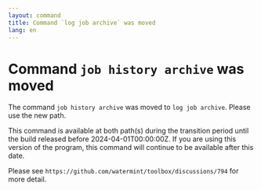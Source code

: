 ```yaml
---
layout: command
title: Command `log job archive` was moved
lang: en
---
```


# Command `job history archive` was moved

The command `job history archive` was moved to `log job archive`. Please use the new path.

This command is available at both path(s) during the transition period until the build released before 2024-04-01T00:00:00Z. If you are using this version of the program, this command will continue to be available after this date.

Please see `https://github.com/watermint/toolbox/discussions/794` for more detail.


